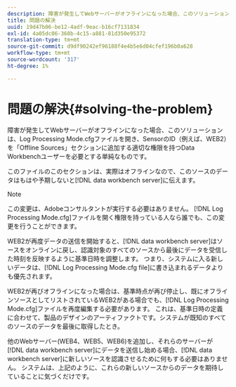 ```yaml
---
description: 障害が発生してWebサーバーがオフラインになった場合、このソリューションは、Log Processing Mode.cfgファイルを開き、SensorのID（例えば、WEB2）を「Offline Sources」セクションに追加する適切な権限を持つData Workbenchユーザーを必要とする単純なものです。
title: 問題の解決
uuid: 19d47b06-be12-4adf-9eac-b16cf7131834
exl-id: 4a05dc06-360b-4c15-a881-81d350e95372
translation-type: tm+mt
source-git-commit: d9df90242ef96188f4e4b5e6d04cfef196b0a628
workflow-type: tm+mt
source-wordcount: '317'
ht-degree: 1%

---
```


# 問題の解決{#solving-the-problem}

障害が発生してWebサーバーがオフラインになった場合、このソリューションは、Log Processing Mode.cfgファイルを開き、SensorのID（例えば、WEB2）を「Offline Sources」セクションに追加する適切な権限を持つData Workbenchユーザーを必要とする単純なものです。

このファイルのこのセクションは、実際はオフラインなので、このソースのデータはもはや予期しないと[!DNL data workbench server]に伝えます。

>[!NOTE]
>
>この変更は、Adobeコンサルタントが実行する必要はありません。 [!DNL Log Processing Mode.cfg]ファイルを開く権限を持っている人なら誰でも、この変更を行うことができます。

WEB2が再度データの送信を開始すると、[!DNL data workbench server]はソースをオンラインに戻し、認識対象のすべてのソースから最後にデータを受信した時刻を反映するように基準日時を調整します。 つまり、システムに入る新しいデータは、[!DNL Log Processing Mode.cfg file]に書き込まれるデータよりも優先されます。

WEB2が再びオフラインになった場合は、基準時点が再び停止し、既にオフラインソースとしてリストされているWEB2がある場合でも、[!DNL Log Processing Mode.cfg]ファイルを再度編集する必要があります。 これは、基準日時の定義に合わせて、製品のデザインのアーティファクトです。システムが既知のすべてのソースのデータを最後に取得したとき。

他のWebサーバー(WEB4、WEB5、WEB6)を追加し、それらのサーバーが[!DNL data workbench server]にデータを送信し始める場合、[!DNL data workbench server]に新しいソースを認識させるために何もする必要はありません。 システムは、上記のように、これらの新しいソースからのデータを期待していることに気づくだけです。
